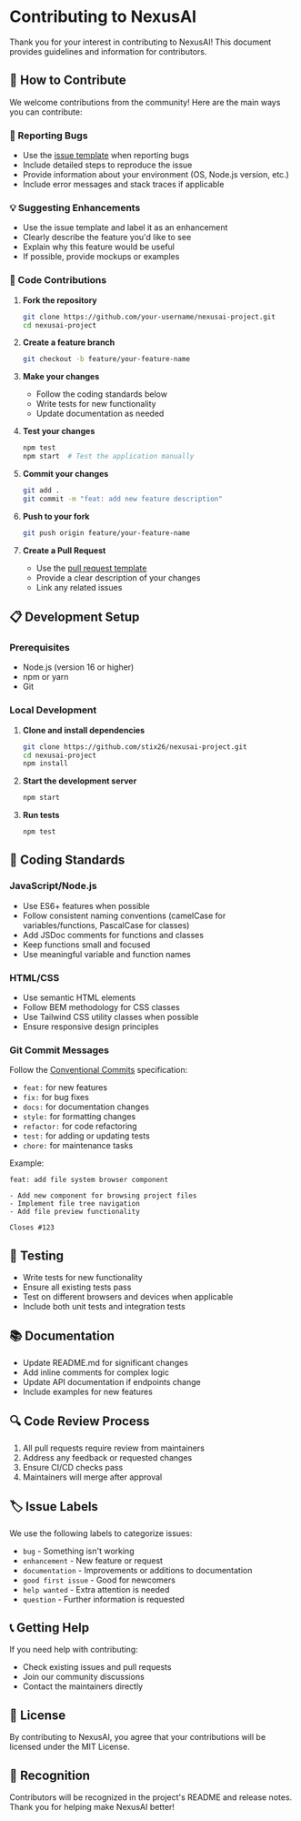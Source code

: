 # Contributing to NexusAI

Thank you for your interest in contributing to NexusAI! This document provides guidelines and information for contributors.

## 🤝 How to Contribute

We welcome contributions from the community! Here are the main ways you can contribute:

### 🐛 Reporting Bugs

- Use the [issue template](ISSUE_TEMPLATE.md) when reporting bugs
- Include detailed steps to reproduce the issue
- Provide information about your environment (OS, Node.js version, etc.)
- Include error messages and stack traces if applicable

### 💡 Suggesting Enhancements

- Use the issue template and label it as an enhancement
- Clearly describe the feature you'd like to see
- Explain why this feature would be useful
- If possible, provide mockups or examples

### 🔧 Code Contributions

1. **Fork the repository**
   ```bash
   git clone https://github.com/your-username/nexusai-project.git
   cd nexusai-project
   ```

2. **Create a feature branch**
   ```bash
   git checkout -b feature/your-feature-name
   ```

3. **Make your changes**
   - Follow the coding standards below
   - Write tests for new functionality
   - Update documentation as needed

4. **Test your changes**
   ```bash
   npm test
   npm start  # Test the application manually
   ```

5. **Commit your changes**
   ```bash
   git add .
   git commit -m "feat: add new feature description"
   ```

6. **Push to your fork**
   ```bash
   git push origin feature/your-feature-name
   ```

7. **Create a Pull Request**
   - Use the [pull request template](PULL_REQUEST_TEMPLATE.md)
   - Provide a clear description of your changes
   - Link any related issues

## 📋 Development Setup

### Prerequisites

- Node.js (version 16 or higher)
- npm or yarn
- Git

### Local Development

1. **Clone and install dependencies**
   ```bash
   git clone https://github.com/stix26/nexusai-project.git
   cd nexusai-project
   npm install
   ```

2. **Start the development server**
   ```bash
   npm start
   ```

3. **Run tests**
   ```bash
   npm test
   ```

## 📝 Coding Standards

### JavaScript/Node.js

- Use ES6+ features when possible
- Follow consistent naming conventions (camelCase for variables/functions, PascalCase for classes)
- Add JSDoc comments for functions and classes
- Keep functions small and focused
- Use meaningful variable and function names

### HTML/CSS

- Use semantic HTML elements
- Follow BEM methodology for CSS classes
- Use Tailwind CSS utility classes when possible
- Ensure responsive design principles

### Git Commit Messages

Follow the [Conventional Commits](https://www.conventionalcommits.org/) specification:

- `feat:` for new features
- `fix:` for bug fixes
- `docs:` for documentation changes
- `style:` for formatting changes
- `refactor:` for code refactoring
- `test:` for adding or updating tests
- `chore:` for maintenance tasks

Example:
```
feat: add file system browser component

- Add new component for browsing project files
- Implement file tree navigation
- Add file preview functionality

Closes #123
```

## 🧪 Testing

- Write tests for new functionality
- Ensure all existing tests pass
- Test on different browsers and devices when applicable
- Include both unit tests and integration tests

## 📚 Documentation

- Update README.md for significant changes
- Add inline comments for complex logic
- Update API documentation if endpoints change
- Include examples for new features

## 🔍 Code Review Process

1. All pull requests require review from maintainers
2. Address any feedback or requested changes
3. Ensure CI/CD checks pass
4. Maintainers will merge after approval

## 🏷️ Issue Labels

We use the following labels to categorize issues:

- `bug` - Something isn't working
- `enhancement` - New feature or request
- `documentation` - Improvements or additions to documentation
- `good first issue` - Good for newcomers
- `help wanted` - Extra attention is needed
- `question` - Further information is requested

## 📞 Getting Help

If you need help with contributing:

- Check existing issues and pull requests
- Join our community discussions
- Contact the maintainers directly

## 📄 License

By contributing to NexusAI, you agree that your contributions will be licensed under the MIT License.

## 🙏 Recognition

Contributors will be recognized in the project's README and release notes. Thank you for helping make NexusAI better!